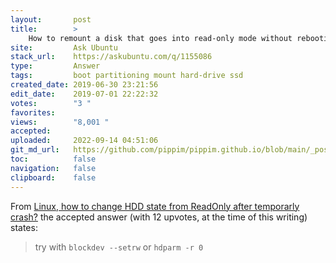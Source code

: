 ```yaml
---
layout:       post
title:        >
    How to remount a disk that goes into read-only mode without rebooting?
site:         Ask Ubuntu
stack_url:    https://askubuntu.com/q/1155086
type:         Answer
tags:         boot partitioning mount hard-drive ssd
created_date: 2019-06-30 23:21:56
edit_date:    2019-07-01 22:22:32
votes:        "3 "
favorites:    
views:        "8,001 "
accepted:     
uploaded:     2022-09-14 04:51:06
git_md_url:   https://github.com/pippim/pippim.github.io/blob/main/_posts/2019/2019-06-30-How-to-remount-a-disk-that-goes-into-read-only-mode-without-rebooting_.md
toc:          false
navigation:   false
clipboard:    false
---
```


From [Linux, how to change HDD state from ReadOnly after temporarly crash?](https://unix.stackexchange.com/questions/74090/linux-how-to-change-hdd-state-from-readonly-after-temporarly-crash) the accepted answer (with 12 upvotes, at the time of this writing) states:

> try with `blockdev --setrw` or `hdparm -r 0`  
